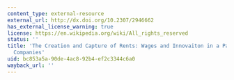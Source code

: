 ```yaml
---
content_type: external-resource
external_url: http://dx.doi.org/10.2307/2946662
has_external_license_warning: true
license: https://en.wikipedia.org/wiki/All_rights_reserved
status: ''
title: 'The Creation and Capture of Rents: Wages and Innovaiton in a Panel of U.K.
  Companies'
uid: bc853a5a-90de-4ac8-92b4-ef2c3344c6a0
wayback_url: ''
---
```

